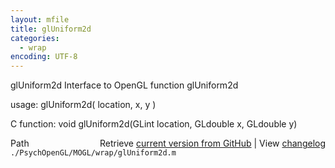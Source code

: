 ```yaml
---
layout: mfile
title: glUniform2d
categories:
  - wrap
encoding: UTF-8
---
```


glUniform2d  Interface to OpenGL function glUniform2d

usage:  glUniform2d\( location, x, y \)

C function:  void glUniform2d\(GLint location, GLdouble x, GLdouble y\)


<div class="code_header" style="text-align:right;">
  <span style="float:left;">Path&nbsp;&nbsp;</span> <span class="counter">Retrieve <a href=
  "https://raw.github.com/Psychtoolbox-3/Psychtoolbox-3/beta/./PsychOpenGL/MOGL/wrap/glUniform2d.m">current version from GitHub</a> | View <a href=
  "https://github.com/Psychtoolbox-3/Psychtoolbox-3/commits/beta/./PsychOpenGL/MOGL/wrap/glUniform2d.m">changelog</a></span>
</div>
<div class="code">
  <code>./PsychOpenGL/MOGL/wrap/glUniform2d.m</code>
</div>
